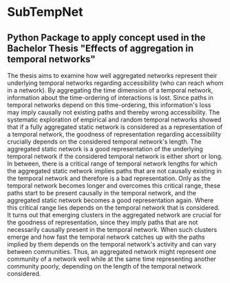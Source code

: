 # SubTempNet
## Python Package to apply concept used in the Bachelor Thesis "Effects of aggregation in temporal networks"
The thesis aims to examine how well aggregated networks represent their underlying temporal networks regarding accessibility (who can reach whom in a network). By aggregating the time dimension of a temporal network, information about the time-ordering of interactions is lost.  Since paths in temporal networks depend on this time-ordering, this information's loss may imply causally not existing paths and thereby wrong accessibility. 
The systematic exploration of empirical and random temporal networks showed that if a fully aggregated static network is considered as a representation of a temporal network, the goodness of representation regarding accessibility crucially depends on the considered temporal network's length. The aggregated static network is a good representation of the underlying temporal network if the considered temporal network is either short or long. In between, there is a critical range of temporal network lengths for which the aggregated static network implies paths that are not causally existing in the temporal network and therefore is a bad representation.  Only as the temporal network becomes longer and overcomes this critical range, these paths start to be present causally in the temporal network, and the aggregated static network becomes a good representation again.  Where this critical range lies depends on the temporal network that is considered.
It turns out that emerging clusters in the aggregated network are crucial for the goodness of representation, since they imply paths that are not necessarily causally present in the temporal network. When such clusters emerge and how fast the temporal network catches up with the paths implied by them depends on the temporal network's activity and can vary between communities. Thus, an aggregated network might represent one community of a network well while at the same time representing another community poorly, depending on the length of the temporal network considered.  

